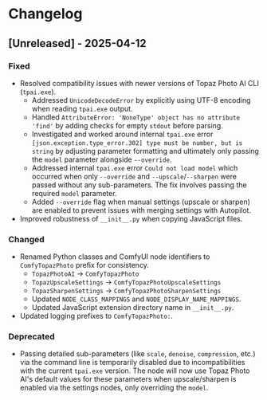 # Changelog

## [Unreleased] - 2025-04-12

### Fixed
- Resolved compatibility issues with newer versions of Topaz Photo AI CLI (`tpai.exe`).
  - Addressed `UnicodeDecodeError` by explicitly using UTF-8 encoding when reading `tpai.exe` output.
  - Handled `AttributeError: 'NoneType' object has no attribute 'find'` by adding checks for empty `stdout` before parsing.
  - Investigated and worked around internal `tpai.exe` error `[json.exception.type_error.302] type must be number, but is string` by adjusting parameter formatting and ultimately only passing the `model` parameter alongside `--override`.
  - Addressed internal `tpai.exe` error `Could not load model` which occurred when only `--override` and `--upscale`/`--sharpen` were passed without any sub-parameters. The fix involves passing the required `model` parameter.
  - Added `--override` flag when manual settings (upscale or sharpen) are enabled to prevent issues with merging settings with Autopilot.
- Improved robustness of `__init__.py` when copying JavaScript files.

### Changed
- Renamed Python classes and ComfyUI node identifiers to `ComfyTopazPhoto` prefix for consistency.
  - `TopazPhotoAI` -> `ComfyTopazPhoto`
  - `TopazUpscaleSettings` -> `ComfyTopazPhotoUpscaleSettings`
  - `TopazSharpenSettings` -> `ComfyTopazPhotoSharpenSettings`
  - Updated `NODE_CLASS_MAPPINGS` and `NODE_DISPLAY_NAME_MAPPINGS`.
  - Updated JavaScript extension directory name in `__init__.py`.
- Updated logging prefixes to `ComfyTopazPhoto:`.

### Deprecated
- Passing detailed sub-parameters (like `scale`, `denoise`, `compression`, etc.) via the command line is temporarily disabled due to incompatibilities with the current `tpai.exe` version. The node will now use Topaz Photo AI's default values for these parameters when upscale/sharpen is enabled via the settings nodes, only overriding the `model`. 